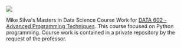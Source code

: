 ![](https://sps.cuny.edu/sites/all/themes/cuny/assets/img/header_logo.png)

Mike Silva's Masters in Data Science Course Work for [DATA 602 - Advanced Programming Techniques](https://github.com/mikeasilva/CUNY-SPS/tree/master/DATA602).  This course focused on Python programming.  Course work is contained in a private repository by the request of the professor.
